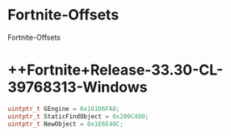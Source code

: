 # Fortnite-Offsets
Fortnite-Offsets

# ++Fortnite+Release-33.30-CL-39768313-Windows
```cpp
uintptr_t GEngine = 0x161D6FA8;
uintptr_t StaticFindObject = 0x200C490;
uintptr_t NewObject = 0x1E6E40C;
```
